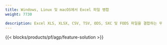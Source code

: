 ```yaml
---
title: Windows, Linux 및 macOS에서 Excel 파일 병합 
weight: 7730

description: Excel XLS, XLSX, CSV, TSV, ODS, SXC 및 FODS 파일을 결합하는 무료 앱 및 API
---
```

{{< blocks/products/pf/agp/feature-solution >}} 

